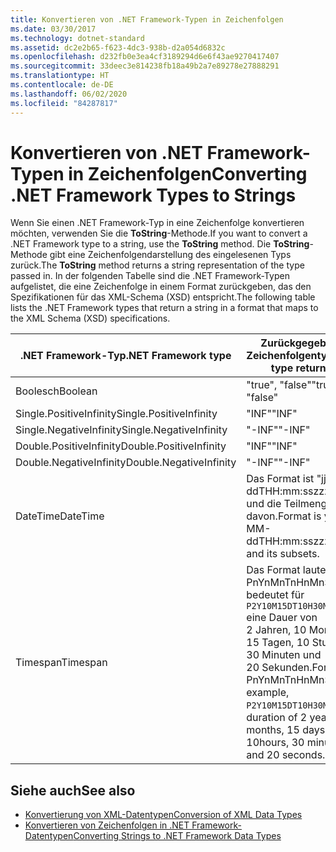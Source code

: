 ```yaml
---
title: Konvertieren von .NET Framework-Typen in Zeichenfolgen
ms.date: 03/30/2017
ms.technology: dotnet-standard
ms.assetid: dc2e2b65-f623-4dc3-938b-d2a054d6832c
ms.openlocfilehash: d232fb0e3ea4cf3189294d6e6f43ae9270417407
ms.sourcegitcommit: 33deec3e814238fb18a49b2a7e89278e27888291
ms.translationtype: HT
ms.contentlocale: de-DE
ms.lasthandoff: 06/02/2020
ms.locfileid: "84287817"
---
```

# <a name="converting-net-framework-types-to-strings"></a><span data-ttu-id="1cdff-102">Konvertieren von .NET Framework-Typen in Zeichenfolgen</span><span class="sxs-lookup"><span data-stu-id="1cdff-102">Converting .NET Framework Types to Strings</span></span>
<span data-ttu-id="1cdff-103">Wenn Sie einen .NET Framework-Typ in eine Zeichenfolge konvertieren möchten, verwenden Sie die **ToString**-Methode.</span><span class="sxs-lookup"><span data-stu-id="1cdff-103">If you want to convert a .NET Framework type to a string, use the **ToString** method.</span></span> <span data-ttu-id="1cdff-104">Die **ToString**-Methode gibt eine Zeichenfolgendarstellung des eingelesenen Typs zurück.</span><span class="sxs-lookup"><span data-stu-id="1cdff-104">The **ToString** method returns a string representation of the type passed in.</span></span> <span data-ttu-id="1cdff-105">In der folgenden Tabelle sind die .NET Framework-Typen aufgelistet, die eine Zeichenfolge in einem Format zurückgeben, das den Spezifikationen für das XML-Schema (XSD) entspricht.</span><span class="sxs-lookup"><span data-stu-id="1cdff-105">The following table lists the .NET Framework types that return a string in a format that maps to the XML Schema (XSD) specifications.</span></span>  
  
|<span data-ttu-id="1cdff-106">.NET Framework-Typ</span><span class="sxs-lookup"><span data-stu-id="1cdff-106">.NET Framework type</span></span>|<span data-ttu-id="1cdff-107">Zurückgegebener Zeichenfolgentyp</span><span class="sxs-lookup"><span data-stu-id="1cdff-107">String type returned</span></span>|  
|-------------------------|--------------------------|  
|<span data-ttu-id="1cdff-108">Boolesch</span><span class="sxs-lookup"><span data-stu-id="1cdff-108">Boolean</span></span>|<span data-ttu-id="1cdff-109">"true", "false"</span><span class="sxs-lookup"><span data-stu-id="1cdff-109">"true", "false"</span></span>|  
|<span data-ttu-id="1cdff-110">Single.PositiveInfinity</span><span class="sxs-lookup"><span data-stu-id="1cdff-110">Single.PositiveInfinity</span></span>|<span data-ttu-id="1cdff-111">"INF"</span><span class="sxs-lookup"><span data-stu-id="1cdff-111">"INF"</span></span>|  
|<span data-ttu-id="1cdff-112">Single.NegativeInfinity</span><span class="sxs-lookup"><span data-stu-id="1cdff-112">Single.NegativeInfinity</span></span>|<span data-ttu-id="1cdff-113">"-INF"</span><span class="sxs-lookup"><span data-stu-id="1cdff-113">"-INF"</span></span>|  
|<span data-ttu-id="1cdff-114">Double.PositiveInfinity</span><span class="sxs-lookup"><span data-stu-id="1cdff-114">Double.PositiveInfinity</span></span>|<span data-ttu-id="1cdff-115">"INF"</span><span class="sxs-lookup"><span data-stu-id="1cdff-115">"INF"</span></span>|  
|<span data-ttu-id="1cdff-116">Double.NegativeInfinity</span><span class="sxs-lookup"><span data-stu-id="1cdff-116">Double.NegativeInfinity</span></span>|<span data-ttu-id="1cdff-117">"-INF"</span><span class="sxs-lookup"><span data-stu-id="1cdff-117">"-INF"</span></span>|  
|<span data-ttu-id="1cdff-118">DateTime</span><span class="sxs-lookup"><span data-stu-id="1cdff-118">DateTime</span></span>|<span data-ttu-id="1cdff-119">Das Format ist "jjjj-mm-ddTHH:mm:sszzzzzz" und die Teilmengen davon.</span><span class="sxs-lookup"><span data-stu-id="1cdff-119">Format is yyyy-MM-ddTHH:mm:sszzzzzz and its subsets.</span></span>|  
|<span data-ttu-id="1cdff-120">Timespan</span><span class="sxs-lookup"><span data-stu-id="1cdff-120">Timespan</span></span>|<span data-ttu-id="1cdff-121">Das Format lautet PnYnMnTnHnMnS. Die bedeutet für `P2Y10M15DT10H30M20S` eine Dauer von 2 Jahren, 10 Monaten, 15 Tagen, 10 Stunden, 30 Minuten und 20 Sekunden.</span><span class="sxs-lookup"><span data-stu-id="1cdff-121">Format is PnYnMnTnHnMnS, for example, `P2Y10M15DT10H30M20S` is a duration of 2 years, 10 months, 15 days, 10hours, 30 minutes and 20 seconds.</span></span>|  
  
## <a name="see-also"></a><span data-ttu-id="1cdff-122">Siehe auch</span><span class="sxs-lookup"><span data-stu-id="1cdff-122">See also</span></span>

- [<span data-ttu-id="1cdff-123">Konvertierung von XML-Datentypen</span><span class="sxs-lookup"><span data-stu-id="1cdff-123">Conversion of XML Data Types</span></span>](conversion-of-xml-data-types.md)
- [<span data-ttu-id="1cdff-124">Konvertieren von Zeichenfolgen in .NET Framework-Datentypen</span><span class="sxs-lookup"><span data-stu-id="1cdff-124">Converting Strings to .NET Framework Data Types</span></span>](converting-strings-to-dotnet-data-types.md)
